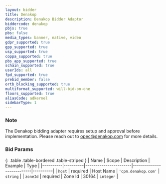 ```yaml
---
layout: bidder
title: Denakop
description: Denakop Bidder Adaptor
biddercode: denakop
pbjs: true
pbs: false
media_types: banner, native, video
gdpr_supported: true
gpp_supported: true
usp_supported: true
coppa_supported: true
pbs_app_supported: true
schain_supported: true
userIds: all
fpd_supported: true
prebid_member: false
ortb_blocking_supported: true
multiformat_supported: will-bid-on-one
floors_supported: true
aliasCode: adkernel
sidebarType: 1
---
```


### Note

The Denakop bidding adapter requires setup and approval before implementation. Please reach out to <opec@denakop.com> for more details.

### Bid Params

{: .table .table-bordered .table-striped }
| Name     | Scope    | Description           | Example                   | Type     |
|----------|----------|-----------------------|---------------------------|----------|
| `host`   | required | Host Name | `'cpm.denakop.com'` | `string` |
| `zoneId` | required | Zone Id           | 30164                 | `integer` |
